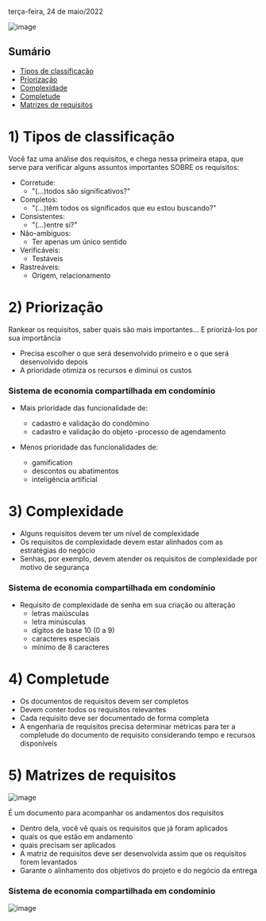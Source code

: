 terça-feira, 24 de maio/2022

![image](https://user-images.githubusercontent.com/87860884/170087369-1929694e-7119-4762-89e2-9edb15c70b54.png)

## Sumário
- [Tipos de classificação](#1-tipos-de-classificação)
- [Priorização](#2-priorização)
- [Complexidade](#3-complexidade)
- [Completude](#4-completude)
- [Matrizes de requisitos](#5-matrizes-de-requisitos)

# 1) Tipos de classificação
Você faz uma análise dos requisitos, e chega nessa primeira etapa, que serve para verificar alguns assuntos importantes SOBRE os requisitos:
- Corretude:
	- "(...)todos são significativos?"
- Completos:
	- "(...)têm todos os significados que eu estou buscando?"
- Consistentes:
	- "(...)entre si?"  
- Não-ambíguos:
	- Ter apenas um único sentido
- Verificáveis:
	- Testáveis
- Rastreáveis:
	- Origem, relacionamento   



# 2) Priorização
Rankear os requisitos, saber quais são mais importantes... E priorizá-los por sua importância
- Precisa escolher o que será desenvolvido primeiro e o que será desenvolvido depois
- A prioridade otimiza os recursos e diminui os custos

### Sistema de economia compartilhada em condomínio
- Mais prioridade das funcionalidade de:
	- cadastro e validação do condômino
	- cadastro e validação do objeto
	-processo de agendamento 
	
- Menos prioridade das funcionalidades de:
	- gamification
	- descontos ou abatimentos
	- inteligência artificial 



# 3) Complexidade
- Alguns requisitos devem ter um nível de complexidade
- Os requisitos de complexidade devem estar alinhados com as estratégias do negócio
- Senhas, por exemplo, devem atender os requisitos de complexidade por motivo de segurança

### Sistema de economia compartilhada em condomínio
- Requisito de complexidade de senha em sua criação ou alteração
	- letras maiúsculas
	- letra minúsculas
	- dígitos de base 10 (0 a 9)
	- caracteres especiais
	- mínimo de 8 caracteres 


# 4) Completude
- Os documentos de requisitos devem ser completos
- Devem conter todos os requisitos relevantes
- Cada requisito deve ser documentado de forma completa
- A engenharia de requisitos precisa determinar métricas para ter a completude do documento de requisito considerando tempo e recursos disponíveis


# 5) Matrizes de requisitos

![image](https://user-images.githubusercontent.com/87860884/170146614-0db16173-283d-42c6-beaa-d00124696e04.png)


É um documento para acompanhar os andamentos dos requisitos

- Dentro dela, você vê quais os requisitos que já foram aplicados
- quais os que estão em andamento
- quais precisam ser aplicados
- A matriz de requisitos deve ser desenvolvida assim que os requisitos forem levantados
- Garante o alinhamento dos objetivos do projeto e do negócio da entrega

### Sistema de economia compartilhada em condomínio

![image](https://user-images.githubusercontent.com/87860884/170146686-f22c2b10-5905-4dba-9ead-cc9e253f9921.png)
